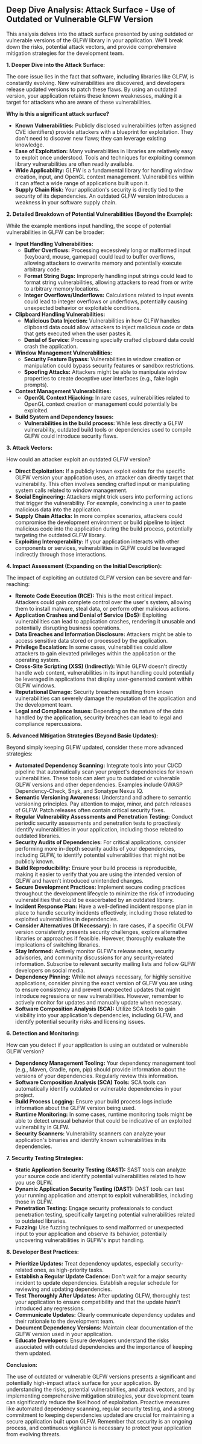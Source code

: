 ## Deep Dive Analysis: Attack Surface - Use of Outdated or Vulnerable GLFW Version

This analysis delves into the attack surface presented by using outdated or vulnerable versions of the GLFW library in your application. We'll break down the risks, potential attack vectors, and provide comprehensive mitigation strategies for the development team.

**1. Deeper Dive into the Attack Surface:**

The core issue lies in the fact that software, including libraries like GLFW, is constantly evolving. New vulnerabilities are discovered, and developers release updated versions to patch these flaws. By using an outdated version, your application retains these known weaknesses, making it a target for attackers who are aware of these vulnerabilities.

**Why is this a significant attack surface?**

* **Known Vulnerabilities:** Publicly disclosed vulnerabilities (often assigned CVE identifiers) provide attackers with a blueprint for exploitation. They don't need to discover new flaws; they can leverage existing knowledge.
* **Ease of Exploitation:** Many vulnerabilities in libraries are relatively easy to exploit once understood. Tools and techniques for exploiting common library vulnerabilities are often readily available.
* **Wide Applicability:** GLFW is a fundamental library for handling window creation, input, and OpenGL context management. Vulnerabilities within it can affect a wide range of applications built upon it.
* **Supply Chain Risk:**  Your application's security is directly tied to the security of its dependencies. An outdated GLFW version introduces a weakness in your software supply chain.

**2. Detailed Breakdown of Potential Vulnerabilities (Beyond the Example):**

While the example mentions input handling, the scope of potential vulnerabilities in GLFW can be broader:

* **Input Handling Vulnerabilities:**
    * **Buffer Overflows:**  Processing excessively long or malformed input (keyboard, mouse, gamepad) could lead to buffer overflows, allowing attackers to overwrite memory and potentially execute arbitrary code.
    * **Format String Bugs:** Improperly handling input strings could lead to format string vulnerabilities, allowing attackers to read from or write to arbitrary memory locations.
    * **Integer Overflows/Underflows:**  Calculations related to input events could lead to integer overflows or underflows, potentially causing unexpected behavior or exploitable conditions.
* **Clipboard Handling Vulnerabilities:**
    * **Malicious Data Injection:** Vulnerabilities in how GLFW handles clipboard data could allow attackers to inject malicious code or data that gets executed when the user pastes it.
    * **Denial of Service:**  Processing specially crafted clipboard data could crash the application.
* **Window Management Vulnerabilities:**
    * **Security Feature Bypass:**  Vulnerabilities in window creation or manipulation could bypass security features or sandbox restrictions.
    * **Spoofing Attacks:**  Attackers might be able to manipulate window properties to create deceptive user interfaces (e.g., fake login prompts).
* **Context Management Vulnerabilities:**
    * **OpenGL Context Hijacking:** In rare cases, vulnerabilities related to OpenGL context creation or management could potentially be exploited.
* **Build System and Dependency Issues:**
    * **Vulnerabilities in the build process:** While less directly a GLFW vulnerability, outdated build tools or dependencies used to compile GLFW could introduce security flaws.

**3. Attack Vectors:**

How could an attacker exploit an outdated GLFW version?

* **Direct Exploitation:** If a publicly known exploit exists for the specific GLFW version your application uses, an attacker can directly target that vulnerability. This often involves sending crafted input or manipulating system calls related to window management.
* **Social Engineering:** Attackers might trick users into performing actions that trigger the vulnerability. For example, convincing a user to paste malicious data into the application.
* **Supply Chain Attacks:** In more complex scenarios, attackers could compromise the development environment or build pipeline to inject malicious code into the application during the build process, potentially targeting the outdated GLFW library.
* **Exploiting Interoperability:**  If your application interacts with other components or services, vulnerabilities in GLFW could be leveraged indirectly through those interactions.

**4. Impact Assessment (Expanding on the Initial Description):**

The impact of exploiting an outdated GLFW version can be severe and far-reaching:

* **Remote Code Execution (RCE):** This is the most critical impact. Attackers could gain complete control over the user's system, allowing them to install malware, steal data, or perform other malicious actions.
* **Application Crashes and Denial of Service (DoS):**  Exploiting vulnerabilities can lead to application crashes, rendering it unusable and potentially disrupting business operations.
* **Data Breaches and Information Disclosure:**  Attackers might be able to access sensitive data stored or processed by the application.
* **Privilege Escalation:**  In some cases, vulnerabilities could allow attackers to gain elevated privileges within the application or the operating system.
* **Cross-Site Scripting (XSS) (Indirectly):** While GLFW doesn't directly handle web content, vulnerabilities in its input handling could potentially be leveraged in applications that display user-generated content within GLFW windows.
* **Reputational Damage:**  Security breaches resulting from known vulnerabilities can severely damage the reputation of the application and the development team.
* **Legal and Compliance Issues:**  Depending on the nature of the data handled by the application, security breaches can lead to legal and compliance repercussions.

**5. Advanced Mitigation Strategies (Beyond Basic Updates):**

Beyond simply keeping GLFW updated, consider these more advanced strategies:

* **Automated Dependency Scanning:** Integrate tools into your CI/CD pipeline that automatically scan your project's dependencies for known vulnerabilities. These tools can alert you to outdated or vulnerable GLFW versions and other dependencies. Examples include OWASP Dependency-Check, Snyk, and Sonatype Nexus IQ.
* **Semantic Versioning Awareness:** Understand and adhere to semantic versioning principles. Pay attention to major, minor, and patch releases of GLFW. Patch releases often contain critical security fixes.
* **Regular Vulnerability Assessments and Penetration Testing:** Conduct periodic security assessments and penetration tests to proactively identify vulnerabilities in your application, including those related to outdated libraries.
* **Security Audits of Dependencies:**  For critical applications, consider performing more in-depth security audits of your dependencies, including GLFW, to identify potential vulnerabilities that might not be publicly known.
* **Build Reproducibility:** Ensure your build process is reproducible, making it easier to verify that you are using the intended version of GLFW and haven't introduced unintended changes.
* **Secure Development Practices:**  Implement secure coding practices throughout the development lifecycle to minimize the risk of introducing vulnerabilities that could be exacerbated by an outdated library.
* **Incident Response Plan:** Have a well-defined incident response plan in place to handle security incidents effectively, including those related to exploited vulnerabilities in dependencies.
* **Consider Alternatives (If Necessary):** In rare cases, if a specific GLFW version consistently presents security challenges, explore alternative libraries or approaches if feasible. However, thoroughly evaluate the implications of switching libraries.
* **Stay Informed:** Actively monitor GLFW's release notes, security advisories, and community discussions for any security-related information. Subscribe to relevant security mailing lists and follow GLFW developers on social media.
* **Dependency Pinning:** While not always necessary, for highly sensitive applications, consider pinning the exact version of GLFW you are using to ensure consistency and prevent unexpected updates that might introduce regressions or new vulnerabilities. However, remember to actively monitor for updates and manually update when necessary.
* **Software Composition Analysis (SCA):** Utilize SCA tools to gain visibility into your application's dependencies, including GLFW, and identify potential security risks and licensing issues.

**6. Detection and Monitoring:**

How can you detect if your application is using an outdated or vulnerable GLFW version?

* **Dependency Management Tooling:** Your dependency management tool (e.g., Maven, Gradle, npm, pip) should provide information about the versions of your dependencies. Regularly review this information.
* **Software Composition Analysis (SCA) Tools:** SCA tools can automatically identify outdated or vulnerable dependencies in your project.
* **Build Process Logging:** Ensure your build process logs include information about the GLFW version being used.
* **Runtime Monitoring:** In some cases, runtime monitoring tools might be able to detect unusual behavior that could be indicative of an exploited vulnerability in GLFW.
* **Security Scanners:** Vulnerability scanners can analyze your application's binaries and identify known vulnerabilities in its dependencies.

**7. Security Testing Strategies:**

* **Static Application Security Testing (SAST):** SAST tools can analyze your source code and identify potential vulnerabilities related to how you use GLFW.
* **Dynamic Application Security Testing (DAST):** DAST tools can test your running application and attempt to exploit vulnerabilities, including those in GLFW.
* **Penetration Testing:**  Engage security professionals to conduct penetration testing, specifically targeting potential vulnerabilities related to outdated libraries.
* **Fuzzing:**  Use fuzzing techniques to send malformed or unexpected input to your application and observe its behavior, potentially uncovering vulnerabilities in GLFW's input handling.

**8. Developer Best Practices:**

* **Prioritize Updates:** Treat dependency updates, especially security-related ones, as high-priority tasks.
* **Establish a Regular Update Cadence:** Don't wait for a major security incident to update dependencies. Establish a regular schedule for reviewing and updating dependencies.
* **Test Thoroughly After Updates:**  After updating GLFW, thoroughly test your application to ensure compatibility and that the update hasn't introduced any regressions.
* **Communicate Updates:**  Clearly communicate dependency updates and their rationale to the development team.
* **Document Dependency Versions:** Maintain clear documentation of the GLFW version used in your application.
* **Educate Developers:** Ensure developers understand the risks associated with outdated dependencies and the importance of keeping them updated.

**Conclusion:**

The use of outdated or vulnerable GLFW versions presents a significant and potentially high-impact attack surface for your application. By understanding the risks, potential vulnerabilities, and attack vectors, and by implementing comprehensive mitigation strategies, your development team can significantly reduce the likelihood of exploitation. Proactive measures like automated dependency scanning, regular security testing, and a strong commitment to keeping dependencies updated are crucial for maintaining a secure application built upon GLFW. Remember that security is an ongoing process, and continuous vigilance is necessary to protect your application from evolving threats.
